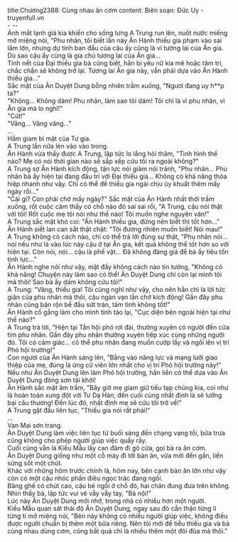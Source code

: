 title:Chương2388: Cùng nhau ăn cơm
content:
Biên soạn: Đức Uy - truyenfull.vn<br>- --<br>Ánh mắt lạnh giá kia khiến cho sống lưng A Trung run lên, nuốt nước miếng mở miệng nói, "Phu nhân, tôi biết lần này Ân Hành thiếu gia phạm vào sai lầm lớn, nhưng dự tính ban đầu của cậu ấy cũng là vì tương lai của Ân gia. Dù sao cậu ấy cũng là gia chủ tương lai của Ân gia...<br>Tính nết của Đại thiếu gia bà cũng biết, hắn bị yêu nữ kia mê hoặc tâm trí, chắc chắn sẽ không trở lại. Tương lai Ân gia này, vẫn phải dựa vào Ân Hành thiếu gia..."<br>Sắc mặt của Ân Duyệt Dung bỗng nhiên trầm xuống, "Ngươi đang uy h**p ta?"<br>"Không... Không dám! Phu nhân, làm sao tôi dám! Tôi chỉ là vì phu nhân, vì Ân gia mà lo nghĩ!"<br>"Cút!"<br>"Vâng... Vâng vâng..."<br>...<br>Hầm giam bí mật của Tư gia.<br>A Trung lần nữa lẻn vào vào trong.<br>Ân Hành vừa thấy được A Trung, lập tức lo lắng hỏi thăm, "Tình hình thế nào? Mẹ có nói thời gian nào sẽ sắp xếp cứu tôi ra ngoài không?"<br>A Trung sợ Ân Hành kích động, tận lực nói giảm nói tránh, "Phu nhân... Phu nhân bà ấy hiện tại đang đấu trí với Đại thiếu gia... Không có khả năng thỏa hiệp nhanh như vậy. Chỉ có thể để thiếu gia ngài chịu ủy khuất thêm mấy ngày rồi..."<br>"Cái gì? Còn phải chờ mấy ngày?" Sắc mặt của Ân Hành nhất thời trầm xuống, rốt cuộc cảm thấy có chỗ nào đó sai sai rồi, "A Trung, cậu nói thật với tôi! Rốt cuộc mẹ tôi nói như thế nào! Tôi muốn nghe nguyên văn!"<br>A Trung sắc mặt khó coi: "Ân Hành thiếu gia, đừng nên biết thì tốt hơn..."<br>Ân Hành siết lan can sắt thật chặt: "Tôi đương nhiên muốn biết! Nói mau!"<br>A Trung không có cách nào, chỉ có thể trả lời đúng sự thật, "Phu nhân nói... nói nếu như là vào lúc này cậu ở tại Ân gia, kết quả không thể tốt hơn so với hiện tại. Còn nói, nói... cậu là phế vật... Đã không đáng giá để bà ấy tiêu tốn tinh lực..."<br>Ân Hành nghe nói như vậy, mặt đầy không cách nào tin tưởng, "Không có khả năng! Chuyện này làm sao có thể! Ân Duyệt Dung chỉ còn lại mình tôi mà thôi! Sao bà ấy dám không cứu tôi!"<br>A Trung: "Vâng, thiếu gia! Tôi cũng nghĩ như vậy, cho nên hẳn chỉ là lời tức giận của phu nhân mà thôi, cậu ngàn vạn lần chớ kích động! Gần đây phu nhân cũng bận rộn bể đầu sứt trán, tâm tình không tốt!"<br>Ân Hành cố gắng làm cho mình tỉnh táo lại, "Cục diện bên ngoài hiện tại như thế nào?"<br>A Trung trả lời, "Hiện tại Tần hội phó rơi đài, thường xuyên có người đến cửa tìm phu nhân. Gần đây phu nhân thường xuyên tiếp xúc cùng những người đó. Tôi có cảm giác... có thể phu nhân đang muốn cướp lấy và ngồi lên vị trí Phó hội trưởng!"<br>Con ngươi của Ân Hành sáng lên, "Bằng vào năng lực và mạng lưới giao thiệp của mẹ, đúng là ứng cử viên lớn nhất cho vị trí Phó hội trưởng này!"<br>Nếu như Ân Duyệt Dung lên làm Phó hội trưởng, hắn liền có thể dựa vào Ân Duyệt Dung đông sơn tái khởi!<br>Ân Hành sắc mặt âm trầm, "Bây giờ mẹ giam giữ tiểu tạp chủng kia, coi như là hoàn toàn xung đột với Tư Dạ Hàn, đến cuối cùng nhất định là sẽ lưỡng bại câu thương! Đến lúc đó, nhất định mẹ sẽ cứu tôi trở về!"<br>A Trung gật đầu liên tục, "Thiếu gia nói rất phải!"<br>...<br>Vạn Mai sơn trang.<br>Ân Duyệt Dung làm việc liên tục từ buổi sáng đến chạng vạng tối, bữa trưa cũng không cho phép người giúp việc quấy rầy.<br>Cuối cùng vẫn là Kiều Mẫu lấy can đảm đi gõ cửa, gọi bà ra ăn cơm.<br>Ân Duyệt Dung giống như một cỗ máy đi tới bàn ăn, vừa mới đến gần, liền sửng sốt một chút.<br>Khác với những hôm trước chính là, hôm nay, bên cạnh bàn ăn lớn như vậy còn có một cậu nhóc phấn điêu ngọc trác đang ngồi.<br>Băng ghế có chút cao, cậu bé ngồi ở chỗ đó, hai chân đung đưa trên không. Nhìn thấy bà, lập tức vui vẻ vẫy vẫy tay, "Bà nội!"<br>Lúc này Ân Duyệt Dung mới nhớ, trong nhà có nhiều hơn một người.<br>Kiều Mẫu quan sát thái độ Ân Duyệt Dung, ngay sau đó cẩn thận từng li từng tí mở miệng nói, "Bên này không có nhiều người giúp việc, không điều được người chuẩn bị thêm một bữa riêng. Nên tôi mới để tiểu thiếu gia và bà cùng nhau dùng cơm, cũng bất quá chỉ là nhiều thêm một đôi đũa mà thôi."